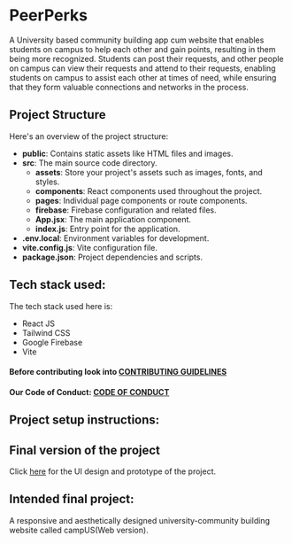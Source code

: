 # PeerPerks
A University based community building app cum website that enables students on campus to help each other and gain points, resulting in them being more recognized. Students can post their requests, and other people on campus can view their requests and attend to their requests, enabling students on campus to assist each other at times of need, while ensuring that they form valuable connections and networks in the process.

## Project Structure
Here's an overview of the project structure:

- **public**: Contains static assets like HTML files and images.
- **src**: The main source code directory.
  - **assets**: Store your project's assets such as images, fonts, and styles.
  - **components**: React components used throughout the project.
  - **pages**: Individual page components or route components.
  - **firebase**: Firebase configuration and related files.
  - **App.jsx**: The main application component.
  - **index.js**: Entry point for the application.
- **.env.local**: Environment variables for development.
- **vite.config.js**: Vite configuration file.
- **package.json**: Project dependencies and scripts.


## Tech stack used:

The tech stack used here is:

- React JS
- Tailwind CSS
- Google Firebase
- Vite


#### Before contributing look into [CONTRIBUTING GUIDELINES](./CONTRIBUTING.md)
#### Our Code of Conduct: [CODE OF CONDUCT](./CODE_OF_CONDUCT.md)


## Project setup instructions:
	


## Final version of the project
<!--- Place the link to the Figma file inside () --->
Click [here](https://www.figma.com/proto/MfbtIqwt0fjPtmWOuQ7yCQ/CampUs?type=design&node-id=12-364&t=9JuB3TEFpHrqwBXt-1&scaling=min-zoom&page-id=0%3A1&starting-point-node-id=12%3A364) for the UI design and prototype of the project.


## Intended final project:
 A responsive and aesthetically designed university-community building website called campUS(Web version).

